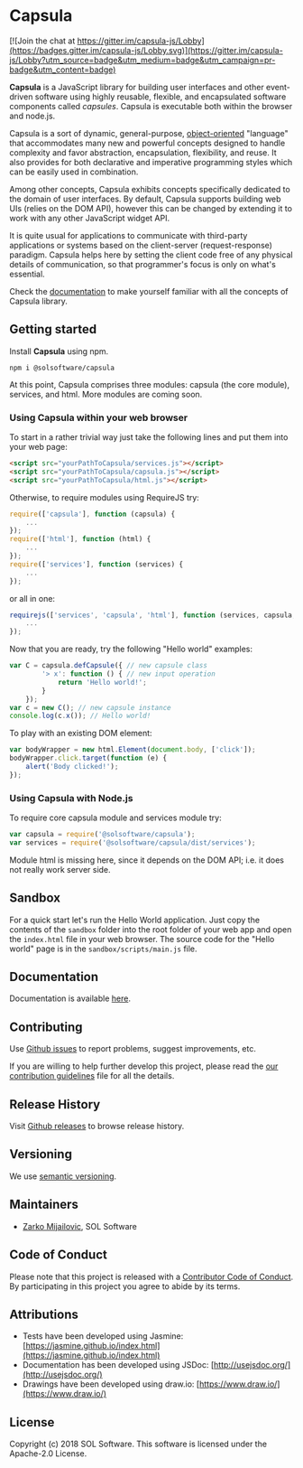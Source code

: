 # Capsula

[![Join the chat at https://gitter.im/capsula-js/Lobby](https://badges.gitter.im/capsula-js/Lobby.svg)](https://gitter.im/capsula-js/Lobby?utm_source=badge&utm_medium=badge&utm_campaign=pr-badge&utm_content=badge)

**Capsula** is a JavaScript library for building user interfaces and other event-driven software using highly reusable, flexible, and encapsulated software components called *capsules*. Capsula is executable both within the browser and node.js.

Capsula is a sort of dynamic, general-purpose, [object-oriented](https://en.wikipedia.org/wiki/Object-oriented_programming) "language" that accommodates many new and powerful concepts designed to handle complexity and favor abstraction, encapsulation, flexibility, and reuse. It also provides for both declarative and imperative programming styles which can be easily used in combination.

Among other concepts, Capsula exhibits concepts specifically dedicated to the domain of user interfaces. By default, Capsula supports building web UIs (relies on the DOM API), however this can be changed by extending it to work with any other JavaScript widget API.

It is quite usual for applications to communicate with third-party applications or systems based on the client-server (request-response) paradigm. Capsula helps here by setting the client code free of any physical details of communication, so that programmer's focus is only on what's essential.

Check the [documentation](https://solsoftware.github.io/capsula/) to make yourself familiar with all the concepts of Capsula library.

## Getting started

Install **Capsula** using npm.

```
npm i @solsoftware/capsula
```

At this point, Capsula comprises three modules: capsula (the core module), services, and html. More modules are coming soon.

### Using Capsula within your web browser

To start in a rather trivial way just take the following lines and put them into your web page:

```html
<script src="yourPathToCapsula/services.js"></script>
<script src="yourPathToCapsula/capsula.js"></script>
<script src="yourPathToCapsula/html.js"></script>
```

Otherwise, to require modules using RequireJS try:

```js
require(['capsula'], function (capsula) {
    ...
});
require(['html'], function (html) {
    ...
});
require(['services'], function (services) {
    ...
});
```

or all in one:

```js
requirejs(['services', 'capsula', 'html'], function (services, capsula, html) {
    ...
});
```

Now that you are ready, try the following "Hello world" examples:

```js
var C = capsula.defCapsule({ // new capsule class
        '> x': function () { // new input operation
            return 'Hello world!';
        }
    });
var c = new C(); // new capsule instance
console.log(c.x()); // Hello world!
```

To play with an existing DOM element:

```js
var bodyWrapper = new html.Element(document.body, ['click']);
bodyWrapper.click.target(function (e) {
    alert('Body clicked!');
});
```

### Using Capsula with Node.js

To require core capsula module and services module try:

```js
var capsula = require('@solsoftware/capsula');
var services = require('@solsoftware/capsula/dist/services');
```

Module html is missing here, since it depends on the DOM API; i.e. it does not really work server side.

## Sandbox

For a quick start let's run the Hello World application. Just copy the contents of the `sandbox` folder into the root folder of your web app and open the `index.html` file in your web browser. The source code for the "Hello world" page is in the `sandbox/scripts/main.js` file.

## Documentation

Documentation is available [here](https://solsoftware.github.io/capsula/).

## Contributing

Use [Github issues](https://github.com/solsoftware/capsula/issues) to report problems, suggest improvements, etc.

If you are willing to help further develop this project, please read the [our contribution guidelines](https://github.com/solsoftware/capsula/blob/master/CONTRIBUTING.md) file for all the details.

## Release History

Visit [Github releases](https://github.com/solsoftware/capsula/releases) to browse release history.

## Versioning

We use [semantic versioning](https://semver.org/).

## Maintainers

- [Zarko Mijailovic](mailto:zarko.mijailovic@sol.rs), SOL Software

## Code of Conduct
Please note that this project is released with a [Contributor Code of Conduct](https://github.com/solsoftware/capsula/blob/master/CODE_OF_CONDUCT.md). By participating in this project you agree to abide by its terms.

## Attributions

- Tests have been developed using Jasmine: [https://jasmine.github.io/index.html](https://jasmine.github.io/index.html)
- Documentation has been developed using JSDoc: [http://usejsdoc.org/](http://usejsdoc.org/)
- Drawings have been developed using draw.io: [https://www.draw.io/](https://www.draw.io/)

## License

Copyright (c) 2018 SOL Software. This software is licensed under the Apache-2.0 License.
